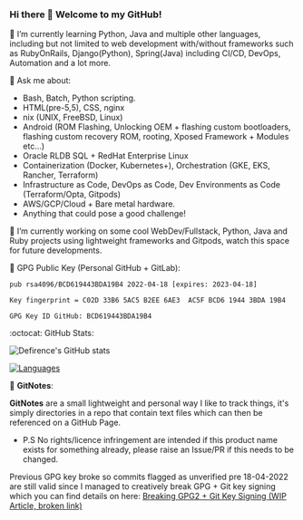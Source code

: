 ### Hi there 👋 Welcome to my GitHub!

🌱 I’m currently learning Python, Java and multiple other languages, including but not limited to web development with/without frameworks such as RubyOnRails, Django(Python), Spring(Java) including CI/CD, DevOps, Automation and a lot more.

💬 Ask me about:

* Bash, Batch, Python scripting.
* HTML(pre-5,5), CSS, nginx
* nix (UNIX, FreeBSD, Linux)
* Android (ROM Flashing, Unlocking OEM + flashing custom bootloaders, flashing custom recovery ROM, rooting, Xposed Framework + Modules etc...)
* Oracle RLDB SQL + RedHat Enterprise Linux
* Containerization (Docker, Kubernetes+), Orchestration (GKE, EKS, Rancher, Terraform)
* Infrastructure as Code, DevOps as Code, Dev Environments as Code (Terraform/Opta, Gitpods)
* AWS/GCP/Cloud + Bare metal hardware.
* Anything that could pose a good challenge!

🔭 I’m currently working on some cool WebDev/Fullstack, Python, Java and Ruby projects using lightweight frameworks and Gitpods, watch this space for future developments.

🔑 GPG Public Key (Personal GitHub + GitLab):

```
pub rsa4096/BCD619443BDA19B4 2022-04-18 [expires: 2023-04-18]

Key fingerprint = C02D 33B6 5AC5 B2EE 6AE3  AC5F BCD6 1944 3BDA 19B4 

GPG Key ID GitHub: BCD619443BDA19B4
```

:octocat: GitHub Stats:

![Defirence's GitHub stats](https://github-readme-stats.vercel.app/api?username=defirence&show_icons=true&theme=dark)

[![Languages](https://github-readme-stats.vercel.app/api/top-langs/?username=defirence&layout=compact&theme=dark)](https://github.com/anuraghazra/github-readme-stats)

📒 **GitNotes**:

**GitNotes** are a small lightweight and personal way I like to track things, it's simply directories in a repo that contain text files which can then be referenced on a GitHub Page. 

- P.S No rights/licence infringement are intended if this product name exists for something already, please raise an Issue/PR if this needs to be changed.

Previous GPG key broke so commits flagged as unverified pre 18-04-2022 are still valid since I managed to creatively break GPG + Git key signing which you can find details on here: [Breaking GPG2 + Git Key Signing (WIP Article, broken link)](https://defirence.github.io/gitnotes/break-pgp-2022-04-17)